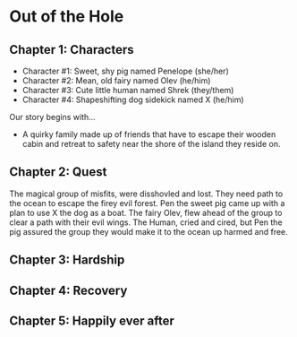 # Out of the Hole

## Chapter 1: Characters
- Character #1: Sweet, shy pig named Penelope (she/her)
- Character #2: Mean, old fairy named Olev (he/him)
- Character #3: Cute little human named Shrek (they/them)
- Character #4: Shapeshifting dog sidekick named X (he/him)
  
Our story begins with...
- A quirky family made up of friends that have to escape their wooden cabin and retreat to safety near the shore of the island they reside on.


## Chapter 2: Quest
The magical group of misfits, were disshovled and lost. They need path to the ocean to escape the firey evil forest. Pen the sweet pig came up with a plan to use X the dog as a boat. The fairy Olev, flew ahead of the group to clear a path with their evil wings.
The Human, cried and cired, but Pen the pig assured the group they would make it to the ocean up harmed and free. 
## Chapter 3: Hardship


## Chapter 4: Recovery


## Chapter 5: Happily ever after


